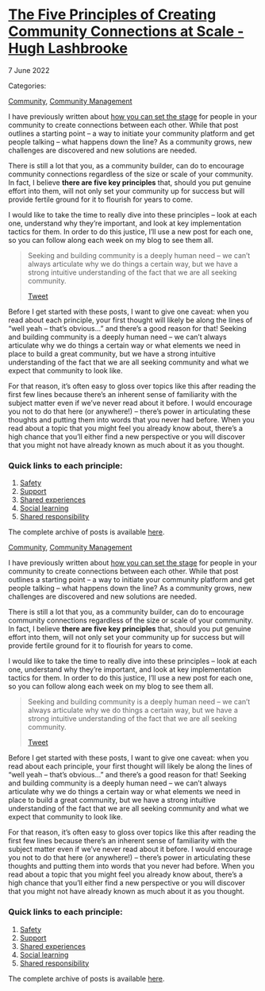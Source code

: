# [The Five Principles of Creating Community Connections at Scale - Hugh Lashbrooke](https://hughlashbrooke.com/2022/06/07/the-five-principles-of-creating-community-connections-at-scale/)

7 June 2022

Categories:

[Community](https://hughlashbrooke.com/category/community/), [Community Management](https://hughlashbrooke.com/category/community-management/)

I have previously written about [how you can set the stage](https://hughlashbrooke.com/2021/08/17/the-three-ss-of-creating-community-connections/) for people in your community to create connections between each other. While that post outlines a starting point – a way to initiate your community platform and get people talking – what happens down the line? As a community grows, new challenges are discovered and new solutions are needed.

There is still a lot that you, as a community builder, can do to encourage community connections regardless of the size or scale of your community. In fact, I believe **there are five key principles** that, should you put genuine effort into them, will not only set your community up for success but will provide fertile ground for it to flourish for years to come.

I would like to take the time to really dive into these principles – look at each one, understand why they’re important, and look at key implementation tactics for them. In order to do this justice, I’ll use a new post for each one, so you can follow along each week on my blog to see them all.

> Seeking and building community is a deeply human need – we can’t always articulate why we do things a certain way, but we have a strong intuitive understanding of the fact that we are all seeking community.
> 
> [Tweet](https://twitter.com/share?&text=%20Seeking%20and%20building%20community%20is%20a%20deeply%20human%20need%20-%20we%20can't%20always%20articulate%20why%20we%20do%20things%20a%20certain%20way%2C%20but%20we%20have%20a%20strong%20intuitive%20understanding%20of%20the%20fact%20that%20we%20are%20all%20seeking%20community.&url=https%3A%2F%2Fhughlashbrooke.com%2F2022%2F06%2F07%2Fthe-five-principles-of-creating-community-connections-at-scale%2F&via=hlashbrooke)

Before I get started with these posts, I want to give one caveat: when you read about each principle, your first thought will likely be along the lines of “well yeah – that’s obvious…” and there’s a good reason for that! Seeking and building community is a deeply human need – we can’t always articulate why we do things a certain way or what elements we need in place to build a great community, but we have a strong intuitive understanding of the fact that we are all seeking community and what we expect that community to look like.

For that reason, it’s often easy to gloss over topics like this after reading the first few lines because there’s an inherent sense of familiarity with the subject matter even if we’ve never read about it before. I would encourage you not to do that here (or anywhere!) – there’s power in articulating these thoughts and putting them into words that you never had before. When you read about a topic that you might feel you already know about, there’s a high chance that you’ll either find a new perspective or you will discover that you might not have already known as much about it as you thought.

### Quick links to each principle:

1.  [Safety](https://hughlashbrooke.com/2022/06/08/the-five-principles-safety/)
2.  [Support](https://hughlashbrooke.com/2022/06/14/the-five-principles-support/)
3.  [Shared experiences](https://hughlashbrooke.com/2022/06/20/the-five-principles-shared-experiences/)
4.  [Social learning](https://hughlashbrooke.com/2022/06/28/the-five-principles-social-learning/)
5.  [Shared responsibility](https://hughlashbrooke.com/2022/07/04/the-five-principles-shared-responsibility/)

The complete archive of posts is available [here](https://hughlashbrooke.com/tag/five-principles/).

[Community](https://hughlashbrooke.com/category/community/), [Community Management](https://hughlashbrooke.com/category/community-management/)

I have previously written about [how you can set the stage](https://hughlashbrooke.com/2021/08/17/the-three-ss-of-creating-community-connections/) for people in your community to create connections between each other. While that post outlines a starting point – a way to initiate your community platform and get people talking – what happens down the line? As a community grows, new challenges are discovered and new solutions are needed.

There is still a lot that you, as a community builder, can do to encourage community connections regardless of the size or scale of your community. In fact, I believe **there are five key principles** that, should you put genuine effort into them, will not only set your community up for success but will provide fertile ground for it to flourish for years to come.

I would like to take the time to really dive into these principles – look at each one, understand why they’re important, and look at key implementation tactics for them. In order to do this justice, I’ll use a new post for each one, so you can follow along each week on my blog to see them all.

> Seeking and building community is a deeply human need – we can’t always articulate why we do things a certain way, but we have a strong intuitive understanding of the fact that we are all seeking community.
> 
> [Tweet](https://twitter.com/share?&text=%20Seeking%20and%20building%20community%20is%20a%20deeply%20human%20need%20-%20we%20can't%20always%20articulate%20why%20we%20do%20things%20a%20certain%20way%2C%20but%20we%20have%20a%20strong%20intuitive%20understanding%20of%20the%20fact%20that%20we%20are%20all%20seeking%20community.&url=https%3A%2F%2Fhughlashbrooke.com%2F2022%2F06%2F07%2Fthe-five-principles-of-creating-community-connections-at-scale%2F&via=hlashbrooke)

Before I get started with these posts, I want to give one caveat: when you read about each principle, your first thought will likely be along the lines of “well yeah – that’s obvious…” and there’s a good reason for that! Seeking and building community is a deeply human need – we can’t always articulate why we do things a certain way or what elements we need in place to build a great community, but we have a strong intuitive understanding of the fact that we are all seeking community and what we expect that community to look like.

For that reason, it’s often easy to gloss over topics like this after reading the first few lines because there’s an inherent sense of familiarity with the subject matter even if we’ve never read about it before. I would encourage you not to do that here (or anywhere!) – there’s power in articulating these thoughts and putting them into words that you never had before. When you read about a topic that you might feel you already know about, there’s a high chance that you’ll either find a new perspective or you will discover that you might not have already known as much about it as you thought.

### Quick links to each principle:

1.  [Safety](https://hughlashbrooke.com/2022/06/08/the-five-principles-safety/)
2.  [Support](https://hughlashbrooke.com/2022/06/14/the-five-principles-support/)
3.  [Shared experiences](https://hughlashbrooke.com/2022/06/20/the-five-principles-shared-experiences/)
4.  [Social learning](https://hughlashbrooke.com/2022/06/28/the-five-principles-social-learning/)
5.  [Shared responsibility](https://hughlashbrooke.com/2022/07/04/the-five-principles-shared-responsibility/)

The complete archive of posts is available [here](https://hughlashbrooke.com/tag/five-principles/).
